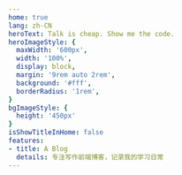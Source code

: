 ```yaml
---
home: true
lang: zh-CN
heroText: Talk is cheap. Show me the code.
heroImageStyle: {
  maxWidth: '600px',
  width: '100%',
  display: block,
  margin: '9rem auto 2rem',
  background: '#fff',
  borderRadius: '1rem',
}
bgImageStyle: {
  height: '450px'
}
isShowTitleInHome: false
features:
- title: A Blog
  details: 专注写作前端博客，记录我的学习日常
---
```


